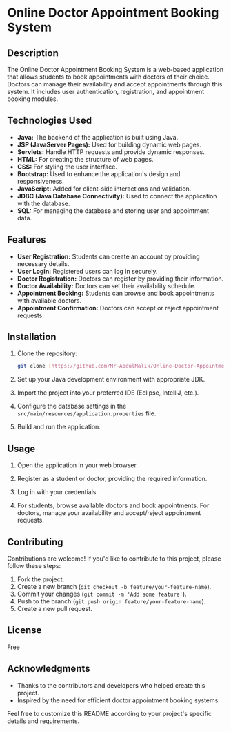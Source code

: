 # Online Doctor Appointment Booking System

## Description

The Online Doctor Appointment Booking System is a web-based application that allows students to book appointments with doctors of their choice. Doctors can manage their availability and accept appointments through this system. It includes user authentication, registration, and appointment booking modules.

## Technologies Used

- **Java:** The backend of the application is built using Java.
- **JSP (JavaServer Pages):** Used for building dynamic web pages.
- **Servlets:** Handle HTTP requests and provide dynamic responses.
- **HTML:** For creating the structure of web pages.
- **CSS:** For styling the user interface.
- **Bootstrap:** Used to enhance the application's design and responsiveness.
- **JavaScript:** Added for client-side interactions and validation.
- **JDBC (Java Database Connectivity):** Used to connect the application with the database.
- **SQL:** For managing the database and storing user and appointment data.

## Features

- **User Registration:** Students can create an account by providing necessary details.
- **User Login:** Registered users can log in securely.
- **Doctor Registration:** Doctors can register by providing their information.
- **Doctor Availability:** Doctors can set their availability schedule.
- **Appointment Booking:** Students can browse and book appointments with available doctors.
- **Appointment Confirmation:** Doctors can accept or reject appointment requests.

## Installation

1. Clone the repository:

   ```bash
   git clone [https://github.com/Mr-AbdulMalik/Online-Doctor-Appointment-Booking-System.git]
   ```

2. Set up your Java development environment with appropriate JDK.

3. Import the project into your preferred IDE (Eclipse, IntelliJ, etc.).

4. Configure the database settings in the `src/main/resources/application.properties` file.

5. Build and run the application.

## Usage

1. Open the application in your web browser.

2. Register as a student or doctor, providing the required information.

3. Log in with your credentials.

4. For students, browse available doctors and book appointments. For doctors, manage your availability and accept/reject appointment requests.

## Contributing

Contributions are welcome! If you'd like to contribute to this project, please follow these steps:

1. Fork the project.
2. Create a new branch (`git checkout -b feature/your-feature-name`).
3. Commit your changes (`git commit -m 'Add some feature'`).
4. Push to the branch (`git push origin feature/your-feature-name`).
5. Create a new pull request.

## License

Free

## Acknowledgments

- Thanks to the contributors and developers who helped create this project.
- Inspired by the need for efficient doctor appointment booking systems.

Feel free to customize this README according to your project's specific details and requirements.
